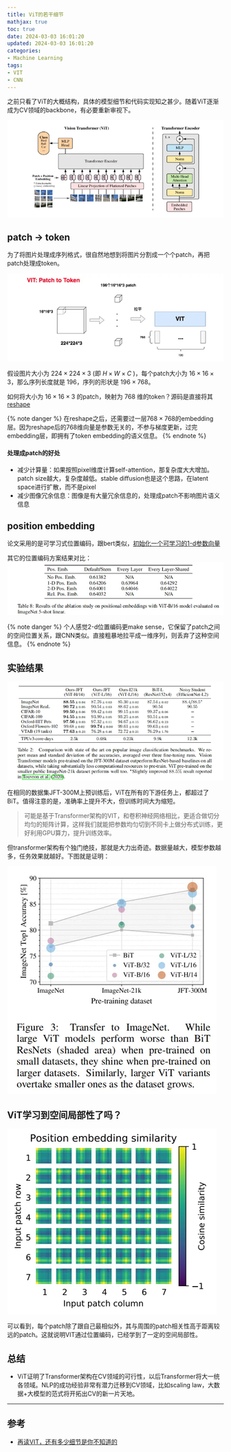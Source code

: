 ```yaml
---
title: ViT的若干细节
mathjax: true
toc: true
date: 2024-03-03 16:01:20
updated: 2024-03-03 16:01:20
categories:
- Machine Learning
tags:
- VIT
- CNN
---
```

之前只看了ViT的大概结构，具体的模型细节和代码实现知之甚少。随着ViT逐渐成为CV领域的backbone，有必要重新审视下。

<!--more-->

![ViT](https://raw.githubusercontent.com/TransformersWsz/picx-images-hosting/master/image.ltb9u1l3.webp)

## patch -> token
为了将图片处理成序列格式，很自然地想到将图片分割成一个个patch，再把patch处理成token。

![patch](https://raw.githubusercontent.com/TransformersWsz/picx-images-hosting/master/image.54xi0lkn9a.webp)

假设图片大小为 $224 \times 224 \times 3$ (即 $H \times W \times C$ )，每个patch大小为 $16 \times 16 \times 3$，那么序列长度就是 $196$，序列的形状是 $196 \times 768$。

如何将大小为 $16 \times 16 \times 3$ 的patch，映射为 $768$ 维的token？源码是直接将其[reshape](https://github.com/lucidrains/vit-pytorch/blob/5578ac472faf3903d4739ba783f3875b77177e57/vit_pytorch/vit.py#L96)

{% note danger %}
在reshape之后，还需要过一层$768 \times 768$的embedding层。因为reshape后的$768$维向量是参数无关的，不参与梯度更新，过完embedding层，即拥有了token embedding的语义信息。
{% endnote %}

#### 处理成patch的好处
- 减少计算量：如果按照pixel维度计算self-attention，那复杂度大大增加。patch size越大，复杂度越低。stable diffusion也是这个思路，在latent space进行扩散，而不是pixel
- 减少图像冗余信息：图像是有大量冗余信息的，处理成patch不影响图片语义信息

## position embedding
论文采用的是可学习式位置编码，跟bert类似，[初始化一个可学习的1-d参数向量](https://github.com/lucidrains/vit-pytorch/blob/5578ac472faf3903d4739ba783f3875b77177e57/vit_pytorch/vit.py#L102)

其它的位置编码方案结果对比：
![pos](https://raw.githubusercontent.com/TransformersWsz/picx-images-hosting/master/image.7smyazbtz0.webp)

{% note danger %}
个人感觉2-d位置编码更make sense，它保留了patch之间的空间位置关系，跟CNN类似。直接粗暴地拉平成一维序列，则丢弃了这种空间信息。
{% endnote %}

## 实验结果
![exp](https://raw.githubusercontent.com/TransformersWsz/picx-images-hosting/master/image.8z69jlfhxt.webp)

在相同的数据集JFT-300M上预训练后，ViT在所有的下游任务上，都超过了BiT。值得注意的是，准确率上提升不大，但训练时间大为缩短。

> 可能是基于Transformer架构的VIT，和卷积神经网络相比，更适合做切分均匀的矩阵计算，这样我们就能把参数均匀切到不同卡上做分布式训练，更好利用GPU算力，提升训练效率。

但transformer架构有个独门绝技，那就是大力出奇迹。数据量越大，模型参数越多，任务效果就越好。下图就是证明：

![exp](https://raw.githubusercontent.com/TransformersWsz/picx-images-hosting/master/image.6f0f6yxsxl.webp)

## ViT学习到空间局部性了吗？

![local](https://raw.githubusercontent.com/TransformersWsz/picx-images-hosting/master/image.45f93hws8.webp)

可以看到，每个patch除了跟自己最相似外，其与周围的patch相关性高于距离较远的patch。这就说明VIT通过位置编码，已经学到了一定的空间局部性。

## 总结
- ViT证明了Transformer架构在CV领域的可行性，以后Transformer将大一统各领域。NLP的成功经验非常有潜力迁移到CV领域，比如scaling law，大数据+大模型的范式将开拓出CV的新一片天地。

___

## 参考
- [再读VIT，还有多少细节是你不知道的](https://mp.weixin.qq.com/s/kcqYF-Z3AwbPLQUOozyI0Q)